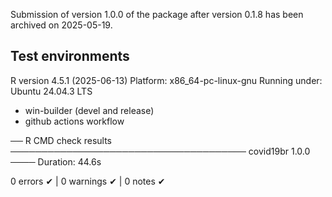 
Submission of version 1.0.0 of the package after version 0.1.8 has been archived on 2025-05-19.

## Test environments

R version 4.5.1 (2025-06-13)
Platform: x86_64-pc-linux-gnu
Running under: Ubuntu 24.04.3 LTS

* win-builder (devel and release)
* github actions workflow

── R CMD check results ────────────────────────────────────── covid19br 1.0.0 ────
Duration: 44.6s

0 errors ✔ | 0 warnings ✔ | 0 notes ✔ 







